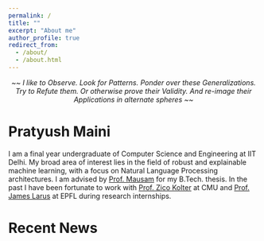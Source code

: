 ```yaml
---
permalink: /
title: ""
excerpt: "About me"
author_profile: true
redirect_from: 
  - /about/
  - /about.html
---
```

<p style="text-align: center;"><i> ~~ I like to Observe. Look for Patterns. Ponder over these Generalizations. Try to Refute them. Or otherwise prove their Validity. And re-image their Applications in alternate spheres ~~  </i></p>

Pratyush Maini
======
I am a final year undergraduate of Computer Science and Engineering at IIT Delhi. My broad area of interest lies in the field of robust and explainable machine learning, with a focus on Natural Language Processing architectures. I am advised by [Prof. Mausam](http://www.cse.iitd.ernet.in/~mausam/) for my B.Tech. thesis. In the past I have been fortunate to work with [Prof. Zico Kolter](www.zicokolter.com) at CMU and [Prof. James Larus](https://people.epfl.ch/james.larus) at EPFL during research internships.

Recent News
======
